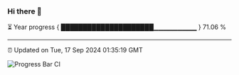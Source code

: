 ### Hi there 👋

⏳ Year progress { █████████████████████▁▁▁▁▁▁▁▁▁ } 71.06 %

---

⏰ Updated on Tue, 17 Sep 2024 01:35:19 GMT

![Progress Bar CI](https://github.com/IshwaranRudhara/GIT-ACTION/workflows/Progress%20Bar%20CI/badge.svg)
